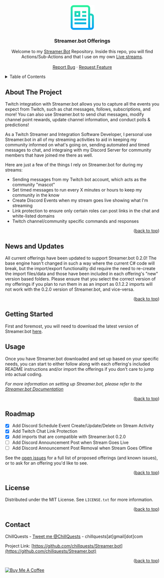 <a name="readme-top"></a>

<!-- PROJECT LOGO -->
<br />
<div align="center">
  <a href="https://github.com/chillquests">
    <img src="images/logo.png" alt="Logo" width="80" height="80">
  </a>

  <h3 align="center">Streamer.bot Offerings</h3>

  <p align="center">
    Welcome to my <a href="https://streamer.bot/">Streamer.Bot</a> Repository.  Inside this repo, you will find Actions/Sub-Actions and that I use on my own <a href="https://twitch.tv/chillquests">Live streams</a>.
    <br />
    <br />
    <a href="https://github.com/ChillQuests/Streamer.bot/issues">Report Bug</a>
    ·
    <a href="https://github.com/ChillQuests/Streamer.bot/issues">Request Feature</a>
  </p>
</div>

<!-- TABLE OF CONTENTS -->
<details>
  <summary>Table of Contents</summary>
  <ol>
    <li>
      <a href="#about-the-project">About The Project</a>
    </li>
    <li>
      <a href="#news-and-updates">News and Updates</a>
    </li>
    <li>
      <a href="#getting-started">Getting Started</a>
    </li>
    <li><a href="#usage">Usage</a></li>
    <li><a href="#roadmap">Roadmap</a></li>
    <li><a href="#license">License</a></li>
    <li><a href="#contact">Contact</a></li>
  </ol>
</details>

<!-- ABOUT THE PROJECT -->
## About The Project

Twitch integration with Streamer.bot allows you to capture all the events you expect from Twitch, such as chat messages, follows, subscriptions, and more!
You can also use Streamer.bot to send chat messages, modify channel point rewards, update channel information, and conduct polls & predictions!

As a Twitch Streamer and Integration Software Developer, I personal use Streamer.bot in all of my streaming activities to aid in keeping my community informed on what's going on, sending automated and timed messages to chat, and integraing with my Discord Server for community members that have joined me there as well.

Here are just a few of the things I rely on Streamer.bot for during my streams:
* Sending messages from my Twitch bot account, which acts as the community "mascot"
* Set timed messages to run every X minutes or hours to keep my community in the know
* Create Discord Events when my stream goes live showing what I'm streaming
* Link protection to ensure only certain roles can post links in the chat and white-listed domains
* Twitch channel/community specific commands and responses

<p align="right">(<a href="#readme-top">back to top</a>)</p>

<!-- NEWS AND UPDATES -->
## News and Updates

All current offerings have been updated to support Streamer.bot 0.2.0!  The base engine hasn't changed in such a way where the current C# code will break, but
the import/export functionality did require the need to re-create the import files/data and those have been included in each offering's "new" version
based folders.  Please ensure that you select the correct version of my offerings if you plan to run them in as an import as 0.1.2.2 imports will not
work with the 0.2.0 version of Streamer.bot, and vice-versa.

<p align="right">(<a href="#readme-top">back to top</a>)</p>

<!-- GETTING STARTED -->
## Getting Started

First and foremost, you will need to download the latest version of Streamer.bot <a href="https://streamer.bot/">here</a>.

<!-- USAGE EXAMPLES -->
## Usage

Once you have Streamer.bot downloaded and set up based on your specific needs, you can start to either follow along with
each offering's included README instructions and/or import the offerings if you don't care to jump into actual coding.

_For more information on setting up Streamer.bot, please refer to the [Streamer.bot Documentation](https://example.com)_

<p align="right">(<a href="#readme-top">back to top</a>)</p>

<!-- ROADMAP -->
## Roadmap

- [x] Add Discord Schedule Event Create/Update/Delete on Stream Activity
- [x] Add Twitch Chat Link Protection
- [x] Add imports that are compatible with Streamer.bot 0.2.0
- [ ] Add Discord Announcement Post when Stream Goes Live
- [ ] Add Discord Announcement Post Removal when Stream Goes Offline

See the [open issues](https://github.com/chillquests/Streamer.bot/issues) for a full list of proposed offerings (and known issues), or to ask for an offering you'd like to see.

<p align="right">(<a href="#readme-top">back to top</a>)</p>


<!-- LICENSE -->
## License

Distributed under the MIT License. See `LICENSE.txt` for more information.

<p align="right">(<a href="#readme-top">back to top</a>)</p>



<!-- CONTACT -->
## Contact

ChillQuests - [Tweet me @ChillQuests](https://twitter.com/chillquests) - chillquests[at]gmail[dot]com

Project Link: [https://github.com/chillquests/Streamer.bot](https://github.com/chillquests/Streamer.bot)

<p align="right">(<a href="#readme-top">back to top</a>)</p>

<a href="https://www.buymeacoffee.com/chillquests" target="_blank"><img src="https://cdn.buymeacoffee.com/buttons/v2/default-red.png" alt="Buy Me A Coffee" style="height: 60px !important;width: 217px !important;" ></a>

<!-- MARKDOWN LINKS & IMAGES -->
<!-- https://www.markdownguide.org/basic-syntax/#reference-style-links -->
[contributors-shield]: https://img.shields.io/github/contributors/othneildrew/Best-README-Template.svg?style=for-the-badge
[contributors-url]: https://github.com/othneildrew/Best-README-Template/graphs/contributors
[forks-shield]: https://img.shields.io/github/forks/othneildrew/Best-README-Template.svg?style=for-the-badge
[forks-url]: https://github.com/othneildrew/Best-README-Template/network/members
[stars-shield]: https://img.shields.io/github/stars/othneildrew/Best-README-Template.svg?style=for-the-badge
[stars-url]: https://github.com/othneildrew/Best-README-Template/stargazers
[issues-shield]: https://img.shields.io/github/issues/othneildrew/Best-README-Template.svg?style=for-the-badge
[issues-url]: https://github.com/othneildrew/Best-README-Template/issues
[license-shield]: https://img.shields.io/github/license/othneildrew/Best-README-Template.svg?style=for-the-badge
[license-url]: https://github.com/othneildrew/Best-README-Template/blob/master/LICENSE.txt
[linkedin-shield]: https://img.shields.io/badge/-LinkedIn-black.svg?style=for-the-badge&logo=linkedin&colorB=555
[linkedin-url]: https://linkedin.com/in/othneildrew
[product-screenshot]: images/screenshot.png
[Next.js]: https://img.shields.io/badge/next.js-000000?style=for-the-badge&logo=nextdotjs&logoColor=white
[Next-url]: https://nextjs.org/
[React.js]: https://img.shields.io/badge/React-20232A?style=for-the-badge&logo=react&logoColor=61DAFB
[React-url]: https://reactjs.org/
[Vue.js]: https://img.shields.io/badge/Vue.js-35495E?style=for-the-badge&logo=vuedotjs&logoColor=4FC08D
[Vue-url]: https://vuejs.org/
[Angular.io]: https://img.shields.io/badge/Angular-DD0031?style=for-the-badge&logo=angular&logoColor=white
[Angular-url]: https://angular.io/
[Svelte.dev]: https://img.shields.io/badge/Svelte-4A4A55?style=for-the-badge&logo=svelte&logoColor=FF3E00
[Svelte-url]: https://svelte.dev/
[Laravel.com]: https://img.shields.io/badge/Laravel-FF2D20?style=for-the-badge&logo=laravel&logoColor=white
[Laravel-url]: https://laravel.com
[Bootstrap.com]: https://img.shields.io/badge/Bootstrap-563D7C?style=for-the-badge&logo=bootstrap&logoColor=white
[Bootstrap-url]: https://getbootstrap.com
[JQuery.com]: https://img.shields.io/badge/jQuery-0769AD?style=for-the-badge&logo=jquery&logoColor=white
[JQuery-url]: https://jquery.com 


